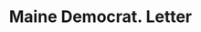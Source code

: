 ---
doi: 10.7916/D8M05HFJ
date_other: '1860'
date_other_textual: 1860-1869
form: correspondence
genre:
- Letters (correspondence)
name:
- Maine Democrat
object_in_context_url: https://biggert.cul.columbia.edu/items/view/ave_biggert_00582
subject_hierarchical_geographic:
- Biddeford, Maine, United States
subject_name:
- Maine Democrat
title: Maine Democrat. Letter
sort_title: Maine Democrat. Letter
call_number: ave_biggert_00582
coordinates:
- 43.47416666666667,-70.44611111111111
pid: ave_biggert_00582
identifiers: ave_biggert_00582
canvas_id: ldpd:395855
permalink: "/items/ave_biggert_00582/"
layout: iiif-image-page
---